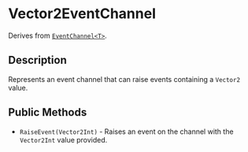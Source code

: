 # Vector2EventChannel

Derives from [`EventChannel<T>`](event-channel-generic.md).

## Description

Represents an event channel that can raise events containing a `Vector2` value.

## Public Methods

- `RaiseEvent(Vector2Int)` - Raises an event on the channel with the `Vector2Int` value provided.
